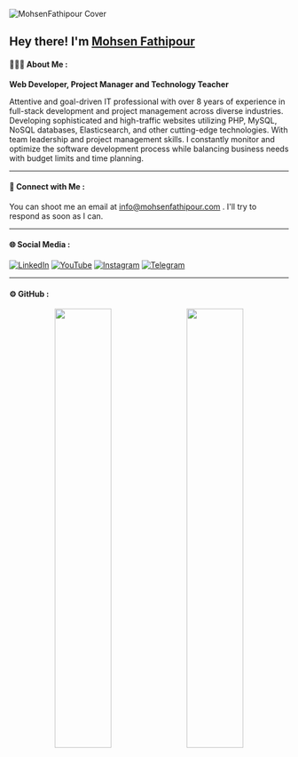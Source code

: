 ![MohsenFathipour Cover](https://mohsenfathipour.com/img/bg/cover.jpg)

<h2>Hey there! I'm <a href="https://mohsenfathipour.com">Mohsen Fathipour</a></h2>

#### 👨🏻‍💻 About Me :
<b>Web Developer, Project Manager and Technology Teacher</b>

<p>Attentive and goal-driven IT professional with over 8 years of experience in full-stack development and project management across diverse industries. Developing sophisticated and high-traffic websites utilizing PHP, MySQL, NoSQL databases, Elasticsearch, and other cutting-edge technologies. With team leadership and project management skills. I constantly monitor and optimize the software development process while balancing business needs with budget limits and time planning.</p>

<hr>

#### 🤝 Connect with Me : 

<p>
You can shoot me an email at <a href="mailto:info@mohsenfathipour.com">info@mohsenfathipour.com</a> . I'll try to respond as soon as I can.
</p>

<hr>

#### 🌐 Social Media : 

[![LinkedIn](https://img.shields.io/badge/linkedin-%230077B5.svg?style=for-the-badge&logo=linkedin&logoColor=white)](https://www.linkedin.com/in/mohsenfathipour/) 
[![YouTube](https://img.shields.io/badge/YouTube-%23FF0000.svg?style=for-the-badge&logo=YouTube&logoColor=white)](https://www.youtube.com/channel/UC2w9u2r5YbJeE4AqPdgwFJA) 
[![Instagram](https://img.shields.io/badge/Instagram-%23E4405F.svg?style=for-the-badge&logo=Instagram&logoColor=white)](https://www.instagram.com/mohsenfathipour_com/) 
[![Telegram](https://img.shields.io/badge/Telegram-2CA5E0?style=for-the-badge&logo=telegram&logoColor=white)](https://t.me/MohsenFathiPour)

<hr>

#### ⚙️ GitHub : 
<p align="center">
<img style="width:45%" src="https://github-readme-stats-eight-theta.vercel.app/api?username=mohsenfathipour&show_icons=true&include_all_commits=true&count_private=true"/>&nbsp;&nbsp;&nbsp;<img style="width:45%" src="https://github-readme-stats-eight-theta.vercel.app/api/top-langs/?username=mohsenfathipour&layout=compact&langs_count=8"/>
</p>
